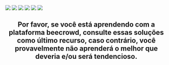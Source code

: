 ![](https://gh-tags.vercel.app/api?lang=javascript&size=small) ![](https://gh-tags.vercel.app/api?lang=lua&size=small) ![](https://gh-tags.vercel.app/api?lang=c-sharp&size=small) ![](https://gh-tags.vercel.app/api?lang=kotlin&size=small) ![](https://gh-tags.vercel.app/api?lang=java&size=small) ![](https://gh-tags.vercel.app/api?lang=python&size=small)
<div align="center">

## Por favor, se você está aprendendo com a plataforma beecrowd, consulte essas soluções como último recurso, caso contrário, você provavelmente não aprenderá o melhor que deveria e/ou será tendencioso.
</div>
